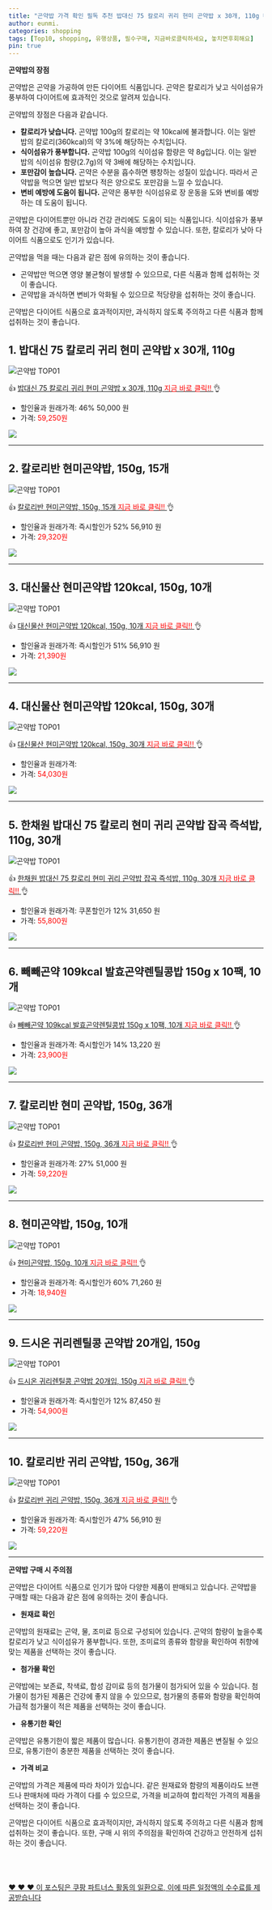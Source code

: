 ```yaml
---
title: "곤약밥 가격 확인 필독 추천 밥대신 75 칼로리 귀리 현미 곤약밥 x 30개, 110g 비교 장점 구매가이드"
author: eunmi.
categories: shopping
tags: [Top10, shopping, 유행상품, 필수구매, 지금바로클릭하세요, 놓치면후회해요]
pin: true
---
```

**곤약밥의 장점**

곤약밥은 곤약을 가공하여 만든 다이어트 식품입니다. 곤약은 칼로리가 낮고 식이섬유가 풍부하여 다이어트에 효과적인 것으로 알려져 있습니다.

곤약밥의 장점은 다음과 같습니다.

* **칼로리가 낮습니다.** 곤약밥 100g의 칼로리는 약 10kcal에 불과합니다. 이는 일반 밥의 칼로리(360kcal)의 약 3%에 해당하는 수치입니다.
* **식이섬유가 풍부합니다.** 곤약밥 100g의 식이섬유 함량은 약 8g입니다. 이는 일반 밥의 식이섬유 함량(2.7g)의 약 3배에 해당하는 수치입니다.
* **포만감이 높습니다.** 곤약은 수분을 흡수하면 팽창하는 성질이 있습니다. 따라서 곤약밥을 먹으면 일반 밥보다 적은 양으로도 포만감을 느낄 수 있습니다.
* **변비 예방에 도움이 됩니다.** 곤약은 풍부한 식이섬유로 장 운동을 도와 변비를 예방하는 데 도움이 됩니다.

곤약밥은 다이어트뿐만 아니라 건강 관리에도 도움이 되는 식품입니다. 식이섬유가 풍부하여 장 건강에 좋고, 포만감이 높아 과식을 예방할 수 있습니다. 또한, 칼로리가 낮아 다이어트 식품으로도 인기가 있습니다.

곤약밥을 먹을 때는 다음과 같은 점에 유의하는 것이 좋습니다.

* 곤약밥만 먹으면 영양 불균형이 발생할 수 있으므로, 다른 식품과 함께 섭취하는 것이 좋습니다.
* 곤약밥을 과식하면 변비가 악화될 수 있으므로 적당량을 섭취하는 것이 좋습니다.

곤약밥은 다이어트 식품으로 효과적이지만, 과식하지 않도록 주의하고 다른 식품과 함께 섭취하는 것이 좋습니다.

   

## 1. 밥대신 75 칼로리 귀리 현미 곤약밥 x 30개, 110g

![곤약밥 TOP01](https://thumbnail10.coupangcdn.com/thumbnails/remote/230x230ex/image/vendor_inventory/9ae2/81e74e1e5a4535bec77e446400dcb3da870472c8e232cdc52b34ca496fa7.jpg)


👍 [밥대신 75 칼로리 귀리 현미 곤약밥 x 30개, 110g <font color=red> 지금 바로 클릭!! </font> ](https://link.coupang.com/re/AFFSDP?lptag=AF3617701&subid=GithubCoopas&pageKey=7568323194&traceid=V0-153&itemId=19953640786&vendorItemId=86983209473) 👌 


- 할인율과 원래가격: 46%  50,000   원
- 가격: <span style='color:red'>59,250원</span>

[![](/discount_price.png)](https://link.coupang.com/re/AFFSDP?lptag=AF3617701&subid=GithubCoopas&pageKey=7568323194&traceid=V0-153&itemId=19953640786&vendorItemId=86983209473)

---


   

## 2. 칼로리반 현미곤약밥, 150g, 15개

![곤약밥 TOP01](https://thumbnail7.coupangcdn.com/thumbnails/remote/230x230ex/image/retail/images/2021/06/30/12/2/96ba5acf-5e18-4084-ac4e-9aac54a5f0c8.jpg)


👍 [칼로리반 현미곤약밥, 150g, 15개 <font color=red> 지금 바로 클릭!! </font> ](https://link.coupang.com/re/AFFSDP?lptag=AF3617701&subid=GithubCoopas&pageKey=5761931430&traceid=V0-153&itemId=9760512644&vendorItemId=77044216119) 👌 


- 할인율과 원래가격: 즉시할인가 52%  56,910   원
- 가격: <span style='color:red'>29,320원</span>

[![](/discount_price.png)](https://link.coupang.com/re/AFFSDP?lptag=AF3617701&subid=GithubCoopas&pageKey=5761931430&traceid=V0-153&itemId=9760512644&vendorItemId=77044216119)

---


   

## 3. 대신물산 현미곤약밥 120kcal, 150g, 10개

![곤약밥 TOP01](https://thumbnail9.coupangcdn.com/thumbnails/remote/230x230ex/image/retail/images/636870056607515-0c734b90-7ab5-4295-970a-7aca4843f1cf.jpg)


👍 [대신물산 현미곤약밥 120kcal, 150g, 10개 <font color=red> 지금 바로 클릭!! </font> ](https://link.coupang.com/re/AFFSDP?lptag=AF3617701&subid=GithubCoopas&pageKey=157056462&traceid=V0-153&itemId=766870048&vendorItemId=4935296101) 👌 


- 할인율과 원래가격: 즉시할인가 51%  56,910   원
- 가격: <span style='color:red'>21,390원</span>

[![](/discount_price.png)](https://link.coupang.com/re/AFFSDP?lptag=AF3617701&subid=GithubCoopas&pageKey=157056462&traceid=V0-153&itemId=766870048&vendorItemId=4935296101)

---


   

## 4. 대신물산 현미곤약밥 120kcal, 150g, 30개

![곤약밥 TOP01](https://thumbnail9.coupangcdn.com/thumbnails/remote/230x230ex/image/retail/images/387296425396055-ea6d5f65-720b-4227-bf8c-090c0e556342.jpg)


👍 [대신물산 현미곤약밥 120kcal, 150g, 30개 <font color=red> 지금 바로 클릭!! </font> ](https://link.coupang.com/re/AFFSDP?lptag=AF3617701&subid=GithubCoopas&pageKey=157056462&traceid=V0-153&itemId=766870042&vendorItemId=4935296077) 👌 


- 할인율과 원래가격: 
- 가격: <span style='color:red'>54,030원</span>

[![](/discount_price.png)](https://link.coupang.com/re/AFFSDP?lptag=AF3617701&subid=GithubCoopas&pageKey=157056462&traceid=V0-153&itemId=766870042&vendorItemId=4935296077)

---


   

## 5. 한채원 밥대신 75 칼로리 현미 귀리 곤약밥 잡곡 즉석밥, 110g, 30개

![곤약밥 TOP01](https://thumbnail9.coupangcdn.com/thumbnails/remote/230x230ex/image/vendor_inventory/2333/d992ed05f762b08f0f6bc02c649797ec113fc5d3bdf522677e255c080ddb.jpg)


👍 [한채원 밥대신 75 칼로리 현미 귀리 곤약밥 잡곡 즉석밥, 110g, 30개 <font color=red> 지금 바로 클릭!! </font> ](https://link.coupang.com/re/AFFSDP?lptag=AF3617701&subid=GithubCoopas&pageKey=7568323194&traceid=V0-153&itemId=20352019113&vendorItemId=77493599216) 👌 


- 할인율과 원래가격: 쿠폰할인가 12%  31,650   원
- 가격: <span style='color:red'>55,800원</span>

[![](/discount_price.png)](https://link.coupang.com/re/AFFSDP?lptag=AF3617701&subid=GithubCoopas&pageKey=7568323194&traceid=V0-153&itemId=20352019113&vendorItemId=77493599216)

---


   

## 6. 빼빼곤약 109kcal 발효곤약렌틸콩밥 150g x 10팩, 10개

![곤약밥 TOP01](https://thumbnail7.coupangcdn.com/thumbnails/remote/230x230ex/image/vendor_inventory/cbda/707406937f4ff5d88a85ef86d6dd85779ea1bb78630314a236a89d343cd7.png)


👍 [빼빼곤약 109kcal 발효곤약렌틸콩밥 150g x 10팩, 10개 <font color=red> 지금 바로 클릭!! </font> ](https://link.coupang.com/re/AFFSDP?lptag=AF3617701&subid=GithubCoopas&pageKey=7322517647&traceid=V0-153&itemId=18783982474&vendorItemId=84530372101) 👌 


- 할인율과 원래가격: 즉시할인가 14%  13,220   원
- 가격: <span style='color:red'>23,900원</span>

[![](/discount_price.png)](https://link.coupang.com/re/AFFSDP?lptag=AF3617701&subid=GithubCoopas&pageKey=7322517647&traceid=V0-153&itemId=18783982474&vendorItemId=84530372101)

---


   

## 7. 칼로리반 현미 곤약밥, 150g, 36개

![곤약밥 TOP01](https://thumbnail8.coupangcdn.com/thumbnails/remote/230x230ex/image/retail/images/2021/06/29/9/6/0369d37b-4c8f-45ce-b4cb-272b0adefc1c.jpg)


👍 [칼로리반 현미 곤약밥, 150g, 36개 <font color=red> 지금 바로 클릭!! </font> ](https://link.coupang.com/re/AFFSDP?lptag=AF3617701&subid=GithubCoopas&pageKey=5761931430&traceid=V0-153&itemId=9727221440&vendorItemId=77011026429) 👌 


- 할인율과 원래가격: 27%  51,000   원
- 가격: <span style='color:red'>59,220원</span>

[![](/discount_price.png)](https://link.coupang.com/re/AFFSDP?lptag=AF3617701&subid=GithubCoopas&pageKey=5761931430&traceid=V0-153&itemId=9727221440&vendorItemId=77011026429)

---


   

## 8. 현미곤약밥, 150g, 10개

![곤약밥 TOP01](https://thumbnail6.coupangcdn.com/thumbnails/remote/230x230ex/image/vendor_inventory/7951/355c08f76fa855fbc709053f4b5ddf88ee05ce6bb5a2c226a20f068151bc.jpg)


👍 [현미곤약밥, 150g, 10개 <font color=red> 지금 바로 클릭!! </font> ](https://link.coupang.com/re/AFFSDP?lptag=AF3617701&subid=GithubCoopas&pageKey=6919174990&traceid=V0-153&itemId=16702391083&vendorItemId=83884892193) 👌 


- 할인율과 원래가격: 즉시할인가 60%  71,260   원
- 가격: <span style='color:red'>18,940원</span>

[![](/discount_price.png)](https://link.coupang.com/re/AFFSDP?lptag=AF3617701&subid=GithubCoopas&pageKey=6919174990&traceid=V0-153&itemId=16702391083&vendorItemId=83884892193)

---


   

## 9. 드시온 귀리렌틸콩 곤약밥 20개입, 150g

![곤약밥 TOP01](https://thumbnail6.coupangcdn.com/thumbnails/remote/230x230ex/image/vendor_inventory/4a02/acc16e8726259b9e2ad9cf3f5e9aeb8117dcba98c4387956f7029a25852c.jpg)


👍 [드시온 귀리렌틸콩 곤약밥 20개입, 150g <font color=red> 지금 바로 클릭!! </font> ](https://link.coupang.com/re/AFFSDP?lptag=AF3617701&subid=GithubCoopas&pageKey=7353654645&traceid=V0-153&itemId=18929044583&vendorItemId=82965542641) 👌 


- 할인율과 원래가격: 즉시할인가 12%  87,450   원
- 가격: <span style='color:red'>54,900원</span>

[![](/discount_price.png)](https://link.coupang.com/re/AFFSDP?lptag=AF3617701&subid=GithubCoopas&pageKey=7353654645&traceid=V0-153&itemId=18929044583&vendorItemId=82965542641)

---


   

## 10. 칼로리반 귀리 곤약밥, 150g, 36개

![곤약밥 TOP01](https://thumbnail7.coupangcdn.com/thumbnails/remote/230x230ex/image/retail/images/2021/06/29/9/7/667843b7-9d60-4354-9502-7ade4d86338e.jpg)


👍 [칼로리반 귀리 곤약밥, 150g, 36개 <font color=red> 지금 바로 클릭!! </font> ](https://link.coupang.com/re/AFFSDP?lptag=AF3617701&subid=GithubCoopas&pageKey=5504427237&traceid=V0-153&itemId=9727221446&vendorItemId=77011026438) 👌 


- 할인율과 원래가격: 즉시할인가 47%  56,910   원
- 가격: <span style='color:red'>59,220원</span>

[![](/discount_price.png)](https://link.coupang.com/re/AFFSDP?lptag=AF3617701&subid=GithubCoopas&pageKey=5504427237&traceid=V0-153&itemId=9727221446&vendorItemId=77011026438)

---
**곤약밥 구매 시 주의점**

곤약밥은 다이어트 식품으로 인기가 많아 다양한 제품이 판매되고 있습니다. 곤약밥을 구매할 때는 다음과 같은 점에 유의하는 것이 좋습니다.

* **원재료 확인**

곤약밥의 원재료는 곤약, 물, 조미료 등으로 구성되어 있습니다. 곤약의 함량이 높을수록 칼로리가 낮고 식이섬유가 풍부합니다. 또한, 조미료의 종류와 함량을 확인하여 취향에 맞는 제품을 선택하는 것이 좋습니다.

* **첨가물 확인**

곤약밥에는 보존료, 착색료, 합성 감미료 등의 첨가물이 첨가되어 있을 수 있습니다. 첨가물이 첨가된 제품은 건강에 좋지 않을 수 있으므로, 첨가물의 종류와 함량을 확인하여 가급적 첨가물이 적은 제품을 선택하는 것이 좋습니다.

* **유통기한 확인**

곤약밥은 유통기한이 짧은 제품이 많습니다. 유통기한이 경과한 제품은 변질될 수 있으므로, 유통기한이 충분한 제품을 선택하는 것이 좋습니다.

* **가격 비교**

곤약밥의 가격은 제품에 따라 차이가 있습니다. 같은 원재료와 함량의 제품이라도 브랜드나 판매처에 따라 가격이 다를 수 있으므로, 가격을 비교하여 합리적인 가격의 제품을 선택하는 것이 좋습니다.

곤약밥은 다이어트 식품으로 효과적이지만, 과식하지 않도록 주의하고 다른 식품과 함께 섭취하는 것이 좋습니다. 또한, 구매 시 위의 주의점을 확인하여 건강하고 안전하게 섭취하는 것이 좋습니다.<br><br><br><br><br> [ ❤ ❤ ❤ 이 포스팅은 쿠팡 파트너스 활동의 일환으로, 이에 따른 일정액의 수수료를 제공받습니다](https://link.coupang.com/a/bcEFyh)